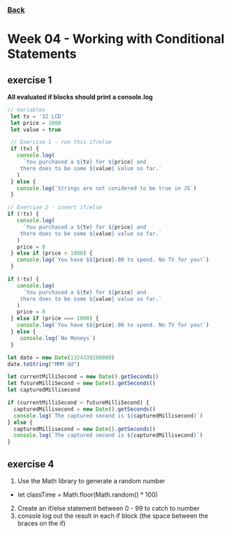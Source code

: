 ### [Back](../../../)

# Week 04 - Working with Conditional Statements

## exercise 1
**All evaluated if blocks should print a console.log**
```js
// Variables
 let tv = '32 LCD'
 let price = 1000
 let value = true

 // Exercise 1 - run this if/else
 if (tv) {
   console.log(
     `You purchased a ${tv} for ${price} and
    there does to be some ${value} value so far.`
   )
 } else {
   console.log(`Strings are not conidered to be true in JS`)
 }

// Exercise 2 - invert if/else
if (!tv) {
   console.log(
     `You purchased a ${tv} for ${price} and
    there does to be some ${value} value so far.`
   )
   price = 0
 } else if (price < 1000) {
   console.log(`You have $${price}.00 to spend. No TV for you!`)
 }

if (!tv) {
   console.log(
     `You purchased a ${tv} for ${price} and
    there does to be some ${value} value so far.`
   )
   price = 0
 } else if (price === 1000) {
   console.log(`You have $${price}.00 to spend. No TV for you!`)
 } else {
    console.log(`No Moneys`)
 }

let date = new Date(1324339200000)
date.toString("MMM dd")

let currentMilliSecond = new Date().getSeconds()
let futureMilliSecond = new Date().getSeconds()
let capturedMillisecond

if (currentMilliSecond < futureMilliSecond) {
  capturedMillisecond = new Date().getSeconds()
  console.log(`The captured second is ${capturedMillisecond}`)
} else {
  capturedMillisecond = new Date().getSeconds()
  console.log(`The captured second is ${capturedMillisecond}`)
}
```



## exercise 4 
1. Use the Math library to generate a random number
  * let classTime = Math.floor(Math.random() * 100)
2. Create an if/else statement between 0 - 99 to catch to number
3. console log out the result in each if block (the space between the braces on the if)